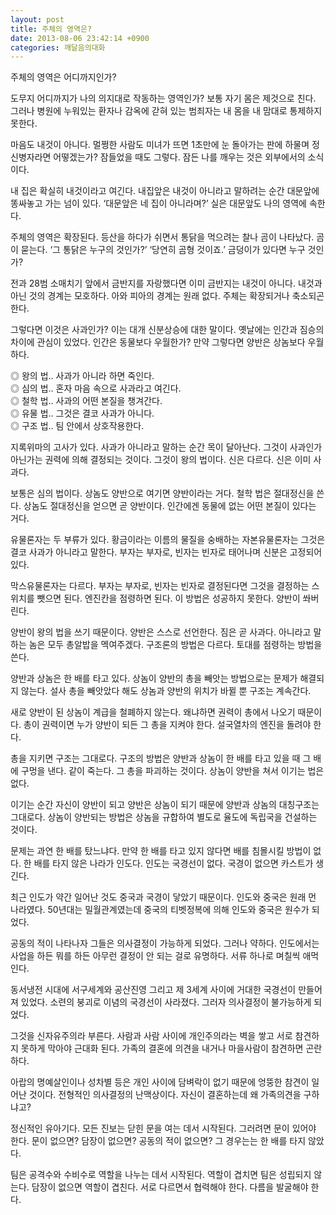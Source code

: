 ```yaml
---
layout: post
title: 주체의 영역은?
date: 2013-08-06 23:42:14 +0900
categories: 깨달음의대화
---
```

주체의 영역은 어디까지인가? 


  


도무지 어디까지가 나의 의지대로 작동하는 영역인가? 보통 자기 몸은 제것으로 친다. 그러나 병원에 누워있는 환자나 감옥에 갇혀 있는 범죄자는 내 몸을 내 맘대로 통제하지 못한다. 


  


마음도 내것이 아니다. 멀쩡한 사람도 미녀가 뜨면 1초만에 눈 돌아가는 판에 하물며 정신병자라면 어떻겠는가? 잠들었을 때도 그렇다. 잠든 나를 깨우는 것은 외부에서의 소식이다. 


  


내 집은 확실히 내것이라고 여긴다. 내집앞은 내것이 아니라고 말하려는 순간 대문앞에 똥싸놓고 가는 넘이 있다. ‘대문앞은 네 집이 아니라며?’ 실은 대문앞도 나의 영역에 속한다. 


  


주체의 영역은 확장된다. 등산을 하다가 쉬면서 통닭을 먹으려는 찰나 곰이 나타났다. 곰이 묻는다. ‘그 통닭은 누구의 것인가?’ ‘당연히 곰형 것이죠.’ 금덩이가 있다면 누구 것인가? 


  


전과 28범 소매치기 앞에서 금반지를 자랑했다면 이미 금반지는 내것이 아니다. 내것과 아닌 것의 경계는 모호하다. 아와 피아의 경계는 원래 없다. 주체는 확장되거나 축소되곤 한다.


  


그렇다면 이것은 사과인가? 이는 대개 신분상승에 대한 말이다. 옛날에는 인간과 짐승의 차이에 관심이 있었다. 인간은 동물보다 우월한가? 만약 그렇다면 양반은 상놈보다 우월하다. 


  


◎ 왕의 법.. 사과가 아니라 하면 죽인다.    
◎ 심의 법.. 혼자 마음 속으로 사과라고 여긴다.    
◎ 철학 법.. 사과의 어떤 본질을 챙겨간다.    
◎ 유물 법.. 그것은 결코 사과가 아니다.     
◎ 구조 법.. 팀 안에서 상호작용한다. 


  


지록위마의 고사가 있다. 사과가 아니라고 말하는 순간 목이 달아난다. 그것이 사과인가 아닌가는 권력에 의해 결정되는 것이다. 그것이 왕의 법이다. 신은 다르다. 신은 이미 사과다. 


  


보통은 심의 법이다. 상놈도 양반으로 여기면 양반이라는 거다. 철학 법은 절대정신을 쓴다. 상놈도 절대정신을 얻으면 곧 양반이다. 인간에겐 동물에 없는 어떤 본질이 있다는 거다.


  


유물론자는 두 부류가 있다. 황금이라는 이름의 물질을 숭배하는 자본유물론자는 그것은 결코 사과가 아니라고 말한다. 부자는 부자로, 빈자는 빈자로 태어나며 신분은 고정되어 있다.


  


막스유물론자는 다르다. 부자는 부자로, 빈자는 빈자로 결정된다면 그것을 결정하는 스위치를 뺏으면 된다. 엔진칸을 점령하면 된다. 이 방법은 성공하지 못한다. 양반이 쏴버린다. 


  


양반이 왕의 법을 쓰기 때문이다. 양반은 스스로 선언한다. 짐은 곧 사과다. 아니라고 말하는 놈은 모두 총알밥을 멕여주겠다. 구조론의 방법은 다르다. 토대를 점령하는 방법을 쓴다. 


  


양반과 상놈은 한 배를 타고 있다. 상놈이 양반의 총을 빼앗는 방법으로는 문제가 해결되지 않는다. 설사 총을 빼앗았다 해도 상놈과 양반의 위치가 바뀔 뿐 구조는 계속간다. 


  


새로 양반이 된 상놈이 계급을 철폐하지 않는다. 왜냐하면 권력이 총에서 나오기 때문이다. 총이 권력이면 누가 양반이 되든 그 총을 지켜야 한다. 설국열차의 엔진을 돌려야 한다. 


  


총을 지키면 구조는 그대로다. 구조의 방법은 양반과 상놈이 한 배를 타고 있을 때 그 배에 구멍을 낸다. 같이 죽는다. 그 총을 파괴하는 것이다. 상놈이 양반을 쳐서 이기는 법은 없다. 


  


이기는 순간 자신이 양반이 되고 양반은 상놈이 되기 때문에 양반과 상놈의 대칭구조는 그대로다. 상놈이 양반되는 방법은 상놈을 규합하여 별도로 율도에 독립국을 건설하는 것이다. 


  


문제는 과연 한 배를 탔느냐다. 만약 한 배를 타고 있지 않다면 배를 침몰시킬 방법이 없다. 한 배를 타지 않은 나라가 인도다. 인도는 국경선이 없다. 국경이 없으면 카스트가 생긴다. 


  


최근 인도가 약간 일어난 것도 중국과 국경이 닿았기 때문이다. 인도와 중국은 원래 먼 나라였다. 50년대는 밀월관계였는데 중국의 티벳정복에 의해 인도와 중국은 원수가 되었다. 


  


공동의 적이 나타나자 그들은 의사결정이 가능하게 되었다. 그러나 약하다. 인도에서는 사업을 하든 뭐를 하든 아무런 결정이 안 되는 걸로 유명하다. 서류 하나로 며칠씩 애먹인다.


  


동서냉전 시대에 서구세계와 공산진영 그리고 제 3세계 사이에 거대한 국경선이 만들어져 있었다. 소련의 붕괴로 이념의 국경선이 사라졌다. 그러자 의사결정이 불가능하게 되었다. 


  


그것을 신자유주의라 부른다. 사람과 사람 사이에 개인주의라는 벽을 쌓고 서로 참견하지 못하게 막아야 근대화 된다. 가족의 결혼에 의견을 내거나 마을사람이 참견하면 곤란하다.


  


아랍의 명예살인이나 성차별 등은 개인 사이에 담벼락이 없기 때문에 엉뚱한 참견이 일어난 것이다. 전형적인 의사결정의 난맥상이다. 자신이 결혼하는데 왜 가족의견을 구하냐고? 


  


정신적인 유아기다. 모든 진보는 닫힌 문을 여는 데서 시작된다. 그러려면 문이 있어야 한다. 문이 없으면? 담장이 없으면? 공동의 적이 없으면? 그 경우는는 한 배를 타지 않았다. 


  


팀은 공격수와 수비수로 역할을 나누는 데서 시작된다. 역할이 겹치면 팀은 성립되지 않는다. 담장이 없으면 역할이 겹친다. 서로 다르면서 협력해야 한다. 다름을 발굴해야 한다.